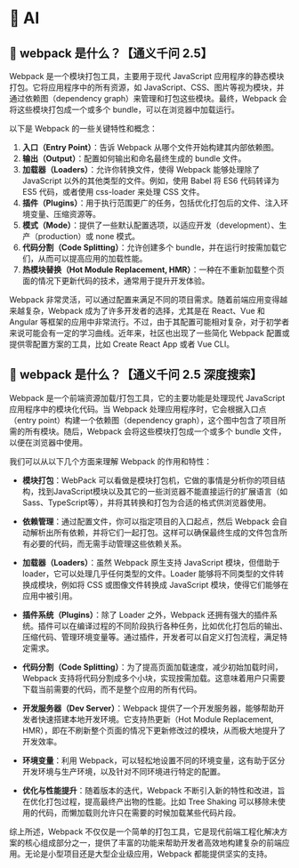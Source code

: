 # 🤖 AI

## 🤖 webpack 是什么？【通义千问 2.5】

Webpack 是一个模块打包工具，主要用于现代 JavaScript 应用程序的静态模块打包。它将应用程序中的所有资源，如 JavaScript、CSS、图片等视为模块，并通过依赖图（dependency graph）来管理和打包这些模块。最终，Webpack 会将这些模块打包成一个或多个 bundle，可以在浏览器中加载运行。

以下是 Webpack 的一些关键特性和概念：

1. **入口（Entry Point）**：告诉 Webpack 从哪个文件开始构建其内部依赖图。
2. **输出（Output）**：配置如何输出和命名最终生成的 bundle 文件。
3. **加载器（Loaders）**：允许你转换文件，使得 Webpack 能够处理除了 JavaScript 以外的其他类型的文件。例如，使用 Babel 将 ES6 代码转译为 ES5 代码，或者使用 css-loader 来处理 CSS 文件。
4. **插件（Plugins）**：用于执行范围更广的任务，包括优化打包后的文件、注入环境变量、压缩资源等。
5. **模式（Mode）**：提供了一些默认配置选项，以适应开发（development）、生产（production）或 none 模式。
6. **代码分割（Code Splitting）**：允许创建多个 bundle，并在运行时按需加载它们，从而可以提高应用的加载性能。
7. **热模块替换（Hot Module Replacement, HMR）**：一种在不重新加载整个页面的情况下更新代码的技术，通常用于提升开发体验。

Webpack 非常灵活，可以通过配置来满足不同的项目需求。随着前端应用变得越来越复杂，Webpack 成为了许多开发者的选择，尤其是在 React、Vue 和 Angular 等框架的应用中非常流行。不过，由于其配置可能相对复杂，对于初学者来说可能会有一定的学习曲线。近年来，社区也出现了一些简化 Webpack 配置或提供零配置方案的工具，比如 Create React App 或者 Vue CLI。

## 🤖 webpack 是什么？【通义千问 2.5 深度搜索】

Webpack 是一个前端资源加载/打包工具，它的主要功能是处理现代 JavaScript 应用程序中的模块化代码。当 Webpack 处理应用程序时，它会根据入口点（entry point）构建一个依赖图（dependency graph），这个图中包含了项目所需的所有模块。随后，Webpack 会将这些模块打包成一个或多个 bundle 文件，以便在浏览器中使用。

我们可以从以下几个方面来理解 Webpack 的作用和特性：

- **模块打包**：WebPack 可以看做是模块打包机，它做的事情是分析你的项目结构，找到JavaScript模块以及其它的一些浏览器不能直接运行的扩展语言（如Sass、TypeScript等），并将其转换和打包为合适的格式供浏览器使用。

- **依赖管理**：通过配置文件，你可以指定项目的入口起点，然后 Webpack 会自动解析出所有依赖，并将它们一起打包。这样可以确保最终生成的文件包含所有必要的代码，而无需手动管理这些依赖关系。

- **加载器（Loaders）**：虽然 Webpack 原生支持 JavaScript 模块，但借助于 loader，它可以处理几乎任何类型的文件。Loader 能够将不同类型的文件转换成模块，例如将 CSS 或图像文件转换成 JavaScript 模块，使得它们能够在应用中被引用。

- **插件系统（Plugins）**：除了 Loader 之外，Webpack 还拥有强大的插件系统。插件可以在编译过程的不同阶段执行各种任务，比如优化打包后的输出、压缩代码、管理环境变量等。通过插件，开发者可以自定义打包流程，满足特定需求。

- **代码分割（Code Splitting）**：为了提高页面加载速度，减少初始加载时间，Webpack 支持将代码分割成多个小块，实现按需加载。这意味着用户只需要下载当前需要的代码，而不是整个应用的所有代码。

- **开发服务器（Dev Server）**：Webpack 提供了一个开发服务器，能够帮助开发者快速搭建本地开发环境。它支持热更新（Hot Module Replacement, HMR），即在不刷新整个页面的情况下更新修改过的模块，从而极大地提升了开发效率。

- **环境变量**：利用 Webpack，可以轻松地设置不同的环境变量，这有助于区分开发环境与生产环境，以及针对不同环境进行特定的配置。

- **优化与性能提升**：随着版本的迭代，Webpack 不断引入新的特性和改进，旨在优化打包过程，提高最终产出物的性能。比如 Tree Shaking 可以移除未使用的代码，而懒加载则允许只在需要的时候加载某些代码片段。

综上所述，Webpack 不仅仅是一个简单的打包工具，它是现代前端工程化解决方案的核心组成部分之一，提供了丰富的功能来帮助开发者高效地构建复杂的前端应用。无论是小型项目还是大型企业级应用，Webpack 都能提供坚实的支持。